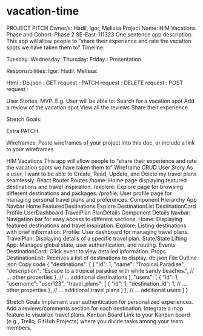 # vacation-time

PROJECT PITCH
Owner/s:
Hadil, Igor, Melissa
Project Name:
HIM Vacations 
Phase and Cohort:
Phase 2 SE-East-111323
One sentence app description:
This app will allow people to “share their experience and rate the vacation spots we have taken them to”
Timeline:

Tuesday:
Wednesday:
Thursday:
Friday : Presentation

Responsibilities:
Igor: 
Hadil: 
Melissa: 

Html :
Db.json : 
GET request :
PATCH request :
DELETE request :
POST request :


User Stories:
MVP: 
E.g. User will be able to:
Search for a vacation spot
Add a review of the vacation spot 
View all the reviews 
Share their experience 






Stretch Goals:

Extra PATCH

Wireframes: Paste wireframes of your project into this doc, or include a link to your wireframes





















HIM Vacations 
This app will allow people to “share their experience and rate the vacation spots we have taken them to”
Wireframe
CRUD User Story
As a user, I want to be able to Create, Read, Update, and Delete my travel plans seamlessly.
React Router Routes
/home: Home page displaying featured destinations and travel inspiration.
/explore: Explore page for browsing different destinations and packages.
/profile: User profile page for managing personal travel plans and preferences.
Component Hierarchy
App
Navbar
Home
FeaturedDestinations
Explore
DestinationList
DestinationCard
Profile
UserDashboard
TravelPlan
PlanDetails
Component Details
Navbar: Navigation bar for easy access to different sections.
Home: Displaying featured destinations and travel inspiration.
Explore: Listing destinations with brief information.
Profile: User dashboard for managing travel plans.
TravelPlan: Displaying details of a specific travel plan.
State/State Lifting
App: Manages global state, user authentication, and routing.
Events
DestinationCard: Click event to view detailed information.
Props
DestinationList: Receives a list of destinations to display.
db.json File Outline
json
Copy code
{
 "destinations": [
 {
 "id": 1,
 "name": "Tropical Paradise",
 "description": "Escape to a tropical paradise with white sandy beaches.",
 // ... other properties
 },
 // ... additional destinations
 ],
 "users": [
 {
 "id": 1,
 "username": "user123",
 "travel_plans": [
 {
 "id": 1,
 "destination_id": 1,
 // ... other properties
 },
 // ... additional travel plans
 ]
 },
 // ... additional users
 ]
}

Stretch Goals
Implement user authentication for personalized experiences.
Add a reviews/comments section for each destination.
Integrate a map feature to visualize travel plans.
Kanban Board
Link to your Kanban board (e.g., Trello, GitHub Projects) where you divide tasks among your team members.
